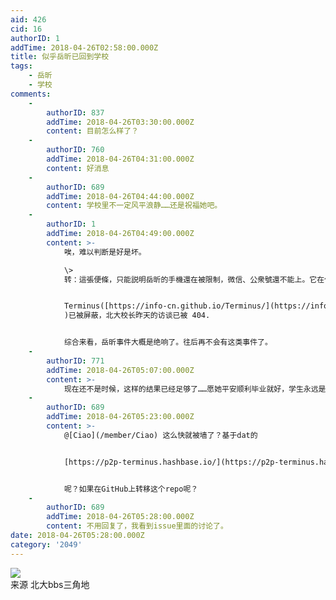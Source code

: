```yaml
---
aid: 426
cid: 16
authorID: 1
addTime: 2018-04-26T02:58:00.000Z
title: 似乎岳昕已回到学校
tags:
    - 岳昕
    - 学校
comments:
    -
        authorID: 837
        addTime: 2018-04-26T03:30:00.000Z
        content: 目前怎么样了？
    -
        authorID: 760
        addTime: 2018-04-26T04:31:00.000Z
        content: 好消息
    -
        authorID: 689
        addTime: 2018-04-26T04:44:00.000Z
        content: 学校里不一定风平浪静……还是祝福她吧。
    -
        authorID: 1
        addTime: 2018-04-26T04:49:00.000Z
        content: >-
            唉，难以判断是好是坏。  

            \>
            转：這張便條，只能説明岳昕的手機還在被限制，微信、公衆號還不能上。它在什麽情況下完成的，令人有想象的空間，岳昕所在的微信群都在議論。


            Terminus([https://info-cn.github.io/Terminus/](https://info-cn.github.io/Terminus/)
            )已被屏蔽，北大校长昨天的访谈已被 404.


            综合来看，岳昕事件大概是绝响了。往后再不会有这类事件了。
    -
        authorID: 771
        addTime: 2018-04-26T05:07:00.000Z
        content: >-
            现在还不是时候，这样的结果已经足够了……愿她平安顺利毕业就好，学生永远是社会的弱势群体，我们身上的枷锁还未卸掉，这次事件就让他暂时平息下来，这对任何一方都有好处。但不是绝唱，在一个封闭体制内想要彻底民主下来并不现实。我们每个人都有关注，都有记录，未来留给她，留给我们，留给新闻人，愿意在一片新闻已死的土地上发声的机会还有很多。如今再在这一件事上纠缠不清恐怕只会带给岳昕伤害，也会让平稳推进民主进程变得愈加艰难，而唯一获利的还真有可能只是传说中的境外分裂势力了。
    -
        authorID: 689
        addTime: 2018-04-26T05:23:00.000Z
        content: >-
            @[Ciao](/member/Ciao) 这么快就被墙了？基于dat的


            [https://p2p-terminus.hashbase.io/](https://p2p-terminus.hashbase.io/)


            呢？如果在GitHub上转移这个repo呢？
    -
        authorID: 689
        addTime: 2018-04-26T05:28:00.000Z
        content: 不用回复了，我看到issue里面的讨论了。
date: 2018-04-26T05:28:00.000Z
category: '2049'
---
```


![](https://i.loli.net/2018/04/26/5ae1403530b8c.jpg)  
来源 北大bbs三角地
